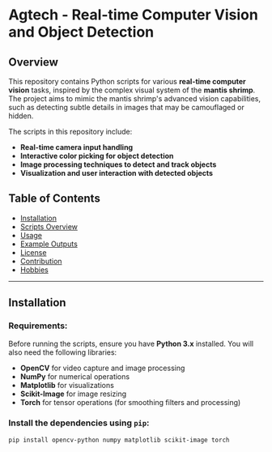 # Agtech - Real-time Computer Vision and Object Detection

## Overview

This repository contains Python scripts for various **real-time computer vision** tasks, inspired by the complex visual system of the **mantis shrimp**. The project aims to mimic the mantis shrimp's advanced vision capabilities, such as detecting subtle details in images that may be camouflaged or hidden.

The scripts in this repository include:
- **Real-time camera input handling**
- **Interactive color picking for object detection**
- **Image processing techniques to detect and track objects**
- **Visualization and user interaction with detected objects**

## Table of Contents
- [Installation](#installation)
- [Scripts Overview](#scripts-overview)
- [Usage](#usage)
- [Example Outputs](#example-outputs)
- [License](#license)
- [Contribution](#contribution)
- [Hobbies](#hobbies)

---

## Installation

### Requirements:
Before running the scripts, ensure you have **Python 3.x** installed. You will also need the following libraries:

- **OpenCV** for video capture and image processing
- **NumPy** for numerical operations
- **Matplotlib** for visualizations
- **Scikit-Image** for image resizing
- **Torch** for tensor operations (for smoothing filters and processing)

### Install the dependencies using `pip`:

```bash
pip install opencv-python numpy matplotlib scikit-image torch
